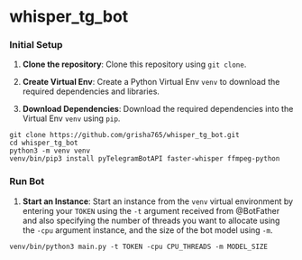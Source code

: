 # whisper_tg_bot

### Initial Setup

1. **Clone the repository**: Clone this repository using `git clone`.

2. **Create Virtual Env**: Create a Python Virtual Env `venv` to download the required dependencies and libraries.

3. **Download Dependencies**: Download the required dependencies into the Virtual Env `venv` using `pip`.

```shell
git clone https://github.com/grisha765/whisper_tg_bot.git
cd whisper_tg_bot
python3 -m venv venv
venv/bin/pip3 install pyTelegramBotAPI faster-whisper ffmpeg-python
```

### Run Bot

1. **Start an Instance**: Start an instance from the `venv` virtual environment by entering your `TOKEN` using the `-t` argument received from @BotFather and also specifying the number of threads you want to allocate using the `-cpu` argument instance, and the size of the bot model using `-m`.

```shell
venv/bin/python3 main.py -t TOKEN -cpu CPU_THREADS -m MODEL_SIZE
```

